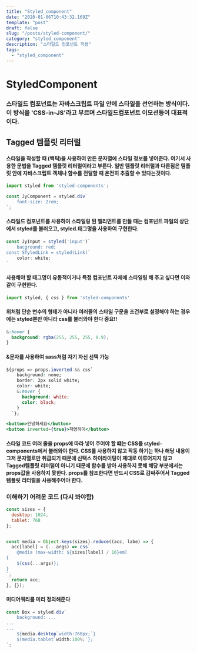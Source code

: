 ```yaml
---
title: "Styled_component"
date: "2020-01-06T10:43:32.169Z"
template: "post"
draft: false
slug: "/posts/styled-component/"
category: "styled_component"
description: "스타일드 컴포넌트 적용"
tags:
  - "styled_component"
---
```


# StyledComponent

### 스타일드 컴포넌트는 자바스크립트 파일 안에 스타일을 선언하는 방식이다. 이 방식을 'CSS-in-JS'라고 부르며 스타일드컴포넌트 이모션등이 대표적이다.
## Tagged 템플릿 리터럴
#### 스타일을 작성할 때 (백틱)을 사용하여 만든 문자열에 스타일 정보를 넣어준다. 여기서 사용한 문법을 Tagged 템플릿 리터럴이라고 부른다. 일반 템플릿 리터럴과 다른점은 템플릿 안에 자바스크립트 객체나 함수를 전달할 때 온전히 추출할 수 있다는것이다.
```jsx
import styled from 'styled-components';

const JyComponent = styled.div`
	font-size: 2rem;
`;
```
#### 스타일드 컴포넌트를 사용하여 스타일링 된 엘리먼트를 만들 때는 컴포넌트 파일의 상단에서 styled를 불러오고, styled.태그명을 사용하여 구현한다.
```jsx
const JyInput = styled('input')`
	bacground: red;
const STyledLink = styled(Link)`
	color: white;
`
```
#### 사용해야 할 태그명이 유동적이거나 특정 컴포넌트 자체에 스타일링 해 주고 싶다면 이와같이 구현한다.

```jsx
import styled, { css } from 'styled-components'
```
#### 위처럼 단순 변수의 형태가 아니라 여러줄의 스타일 구문을 조건부로 설정해야 하는 경우에는 styled뿐만 아니라 css를 불러와야 한다 중요!!
```css
&:hover {
  background: rgba(255, 255, 255, 0.9);
}
```
#### &문자를 사용하여 sass처럼 자기 자신 선택 가능
```css
${props => props.inverted && css`
    background: none;
    border: 2px solid white;
    color: white;
    &:hover {
      background: white;
      color: black;
    }
  `};
```
```jsx
<button>안녕하세요</button>
<button inverted={true}>재영하이</button>
```
#### 스타일 코드 여러 줄을 props에 따라 넣어 주어야 할 떄는 CSS를 styled-components에서 불러와야 한다. CSS를 사용하지 않고 작동 하기는 하나 해당 내용이 그저 문자열로만 취급되기 때문에 신택스 하이라이팅이 제대로 이루어지지 않고 Tagged템플릿 리터럴이 아니기 때문에 함수를 받아 사용하지 못해 해당 부분에서는 props값을 사용하지 못한다. props를 참조한다면 반드시 CSS로 감싸주어서 Tagged 템플릿 리터럴을 사용해주어야 한다.

### 이해하기 어려운 코드 (다시 봐야함)
```jsx
const sizes = {
  desktop: 1024,
  tablet: 768
};


const media = Object.keys(sizes).reduce((acc, labe) => {
  acc[label] = (...args) => css`
	@media (max-width: ${sizes[label] / 16}em)
{
	${css(...args)};
}
`;
  return acc; 
}, {});
```
#### 미디어쿼리를 미리 정의해준다
```jsx
const Box = styled.div`
	background: ...
...
...
	${media.desktop`width:768px;`}
	$(media.tablet`width:100%;`};
`;
```
